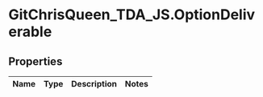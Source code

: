 # GitChrisQueen_TDA_JS.OptionDeliverable

## Properties
Name | Type | Description | Notes
------------ | ------------- | ------------- | -------------


